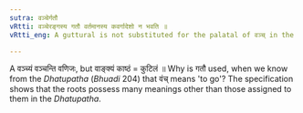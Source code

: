 ```yaml
---
sutra: वञ्चेर्गतौ
vRtti: वञ्चेरङ्गस्य गतौ वर्तमानस्य कवर्गादेशो न भवति ॥
vRtti_eng: A guttural is not substituted for the palatal of वञ्च् in the sense of 'going'.

---
```

A वञ्च्यं वञ्चन्ति वणिजः, but वाङ्क्यं काष्ठं = कुटिलं ॥ Why is गतौ used, when we know from the _Dhatupatha_ (_Bhuadi_ 204) that वंच् means 'to go'? The specification shows that the roots possess many meanings other than those assigned to them in the _Dhatupatha_.